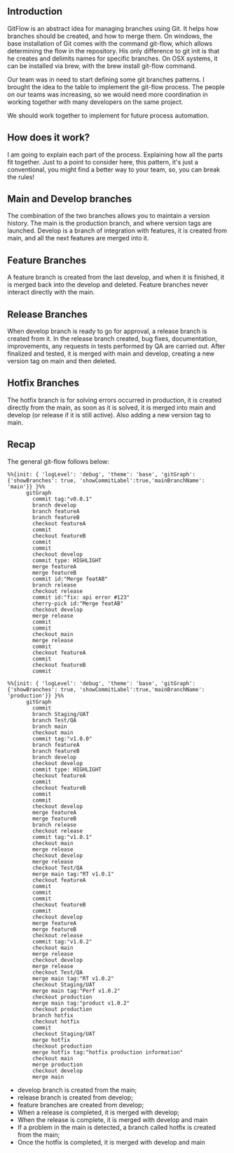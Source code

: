 ## Introduction
GitFlow is an abstract idea for managing branches using Git. It helps how branches should be created, and how to merge them. On windows, the base installation of Git comes with the command git-flow, which allows determining the flow in the repository. His only difference to git init is that he creates and delimits names for specific branches. On OSX systems, it can be installed via brew, with the brew install git-flow command.

Our team was in need to start defining some git branches patterns. I brought the idea to the table to implement the git-flow process. The people on our teams was increasing, so we would need more coordination in working together with many developers on the same project.

We should work together to implement for future process automation.

## How does it work?
I am going to explain each part of the process. Explaining how all the parts fit together. Just to a point to consider here, this pattern, it's just a conventional, you might find a better way to your team, so, you can break the rules!

## Main and Develop branches
The combination of the two branches allows you to maintain a version history. The main is the production branch, and where version tags are launched. Develop is a branch of integration with features, it is created from main, and all the next features are merged into it.

## Feature Branches
A feature branch is created from the last develop, and when it is finished, it is merged back into the develop and deleted. Feature branches never interact directly with the main.

## Release Branches
When develop branch is ready to go for approval, a release branch is created from it. In the release branch created, bug fixes, documentation, improvements, any requests in tests performed by QA are carried out. After finalized and tested, it is merged with main and develop, creating a new version tag on main and then deleted.

## Hotfix Branches
The hotfix branch is for solving errors occurred in production, it is created directly from the main, as soon as it is solved, it is merged into main and develop (or release if it is still active). Also adding a new version tag to main.

## Recap
The general git-flow follows below:

```mermaid
%%{init: { 'logLevel': 'debug', 'theme': 'base', 'gitGraph': {'showBranches': true, 'showCommitLabel':true,'mainBranchName': 'main'}} }%%
      gitGraph
        commit tag:"v0.0.1"
        branch develop
        branch featureA
        branch featureB
        checkout featureA
        commit
        checkout featureB
        commit
        commit
        checkout develop
        commit type: HIGHLIGHT
        merge featureA
        merge featureB
        commit id:"Merge featAB"
        branch release
        checkout release
        commit id:"fix: api error #123"
        cherry-pick id:"Merge featAB"
        checkout develop
        merge release
        commit
        commit
        checkout main
        merge release
        commit
        checkout featureA
        commit
        checkout featureB
        commit
```

```mermaid
%%{init: { 'logLevel': 'debug', 'theme': 'base', 'gitGraph': {'showBranches': true, 'showCommitLabel':true,'mainBranchName': 'production'}} }%%
      gitGraph
        commit
        branch Staging/UAT
        branch Test/QA
        branch main
        checkout main
        commit tag:"v1.0.0"
        branch featureA
        branch featureB
        branch develop
        checkout develop
        commit type: HIGHLIGHT
        checkout featureA
        commit
        checkout featureB
        commit
        commit
        checkout develop
        merge featureA
        merge featureB
        branch release
        checkout release
        commit tag:"v1.0.1"
        checkout main
        merge release
        checkout develop
        merge release
        checkout Test/QA
        merge main tag:"RT v1.0.1"
        checkout featureA
        commit
        commit
        commit
        checkout featureB
        commit
        checkout develop
        merge featureA
        merge featureB
        checkout release
        commit tag:"v1.0.2"
        checkout main
        merge release
        checkout develop
        merge release
        checkout Test/QA
        merge main tag:"RT v1.0.2"
        checkout Staging/UAT
        merge main tag:"Perf v1.0.2"
        checkout production
        merge main tag:"product v1.0.2"
        checkout production
        branch hotfix
        checkout hotfix
        commit
        checkout Staging/UAT
        merge hotfix
        checkout production
        merge hotfix tag:"hotfix production information"
        checkout main
        merge production
        checkout develop
        merge main
```

* develop branch is created from the main;
* release branch is created from develop;
* feature branches are created from develop;
* When a release is completed, it is merged with develop;
* When the release is complete, it is merged with develop and main
* If a problem in the main is detected, a branch called hotfix is created from the main;
* Once the hotfix is completed, it is merged with develop and main